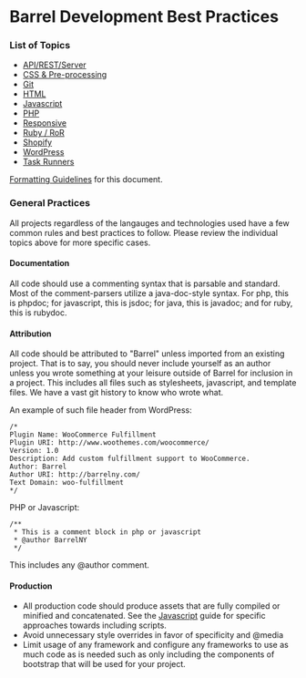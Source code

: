 Barrel Development Best Practices
=================================

### List of Topics

- [API/REST/Server](restful.md)
- [CSS & Pre-processing](css.md)
- [Git](git.md)
- [HTML](html.md)
- [Javascript](javascript.md)
- [PHP](php.md)
- [Responsive](responsive.md)
- [Ruby / RoR](ruby.md)
- [Shopify](shopify.md)
- [WordPress](wordpress.md)
- [Task Runners](grunt.md)

[Formatting Guidelines](formatting-guidelines.md) for this document.

### General Practices
All projects regardless of the langauges and technologies used have a few common rules and best practices to follow. Please review the individual topics above for more specific cases.

#### Documentation
All code should use a commenting syntax that is parsable and standard. Most of the comment-parsers utilize a java-doc-style syntax. For php, this is phpdoc; for javascript, this is jsdoc; for java, this is javadoc; and for ruby, this is rubydoc. 

#### Attribution
All code should be attributed to "Barrel" unless imported from an existing project. That is to say, you should never include yourself as an author unless you wrote something at your leisure outside of Barrel for inclusion in a project. This includes all files such as stylesheets, javascript, and template files. We have a vast git history to know who wrote what.

An example of such file header from WordPress:
```
/*
Plugin Name: WooCommerce Fulfillment
Plugin URI: http://www.woothemes.com/woocommerce/
Version: 1.0
Description: Add custom fulfillment support to WooCommerce.
Author: Barrel
Author URI: http://barrelny.com/
Text Domain: woo-fulfillment
*/
```
PHP or Javascript:
```
/**
 * This is a comment block in php or javascript
 * @author BarrelNY
 */
```

This includes any @author comment.

#### Production

* All production code should produce assets that are fully compiled or minified and concatenated. See the [Javascript](javascript.md) guide for specific approaches towards including scripts.
* Avoid unnecessary style overrides in favor of specificity and @media 
* Limit usage of any framework and configure any frameworks to use as much code as is needed such as only including the components of bootstrap that will be used for your project.
